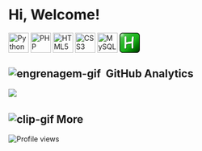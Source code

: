 # Hi, Welcome!
<div>
  <img align="center" height="40" width="40" title="Python"     src="https://cdn.jsdelivr.net/gh/devicons/devicon/icons/python/python-original.svg">
  <img align="center" height="40" width="40" title="PHP"        src="https://cdn.jsdelivr.net/gh/devicons/devicon/icons/php/php-original.svg">
  <img align="center" height="40" width="40" title="HTML5"      src="https://cdn.jsdelivr.net/gh/devicons/devicon/icons/html5/html5-original.svg">
  <img align="center" height="40" width="40" title="CSS3"       src="https://cdn.jsdelivr.net/gh/devicons/devicon/icons/css3/css3-original.svg">
  <img align="center" height="40" width="40" title="MySQL"      src="https://cdn.jsdelivr.net/gh/devicons/devicon/icons/mysql/mysql-original.svg">
  <img align="center" height="40" width="40" title="AutoHotkey" src="https://raw.githubusercontent.com/Ixiko/AHK-Forum/master/images/AHK%20main%20icon.png">
</div>

## <img alt="engrenagem-gif" height="30" src="https://acegif.com/wp-content/uploads/loading-73.gif"> &nbsp;GitHub Analytics
<div text-align="left">
  <!--<a href="https://github.com/GiovanniPretti"><img width="49%" src="https://github-readme-stats.vercel.app/api?username=GiovanniPretti&show_icons=true&theme=github_dark&include_all_commits=true&count_private=true"></a>-->
  <a href="https://github.com/GiovanniPretti"><img width="49%" src="https://github-readme-stats.vercel.app/api/top-langs/?username=GiovanniPretti&layout=compact&langs_count=7&theme=github_dark"></a>
</div>

## <img alt="clip-gif" height="30" src="https://cdn.discordapp.com/attachments/923376412012974110/944038515560300644/output_MxbuuA.gif">&nbsp;More
<img src="https://komarev.com/ghpvc/?username=GiovanniPretti&color=blue" alt="Profile views"><br>
